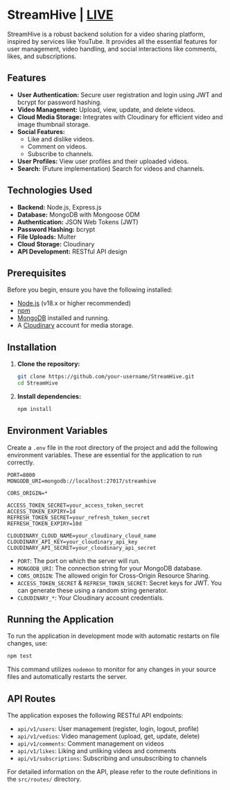 # StreamHive  | [LIVE](https://streamhive-bdiz.onrender.com/)

StreamHive is a robust backend solution for a video sharing platform, inspired by services like YouTube. It provides all the essential features for user management, video handling, and social interactions like comments, likes, and subscriptions.

## Features

- **User Authentication:** Secure user registration and login using JWT and bcrypt for password hashing.
- **Video Management:** Upload, view, update, and delete videos.
- **Cloud Media Storage:** Integrates with Cloudinary for efficient video and image thumbnail storage.
- **Social Features:**
    - Like and dislike videos.
    - Comment on videos.
    - Subscribe to channels.
- **User Profiles:** View user profiles and their uploaded videos.
- **Search:** (Future implementation) Search for videos and channels.

## Technologies Used

- **Backend:** Node.js, Express.js
- **Database:** MongoDB with Mongoose ODM
- **Authentication:** JSON Web Tokens (JWT)
- **Password Hashing:** bcrypt
- **File Uploads:** Multer
- **Cloud Storage:** Cloudinary
- **API Development:** RESTful API design

## Prerequisites

Before you begin, ensure you have the following installed:
- [Node.js](https://nodejs.org/en/) (v18.x or higher recommended)
- [npm](https://www.npmjs.com/)
- [MongoDB](https://www.mongodb.com/try/download/community) installed and running.
- A [Cloudinary](https://cloudinary.com/) account for media storage.

## Installation

1.  **Clone the repository:**
    ```bash
    git clone https://github.com/your-username/StreamHive.git
    cd StreamHive
    ```

2.  **Install dependencies:**
    ```bash
    npm install
    ```

## Environment Variables

Create a `.env` file in the root directory of the project and add the following environment variables. These are essential for the application to run correctly.

```env
PORT=8000
MONGODB_URI=mongodb://localhost:27017/streamhive

CORS_ORIGIN=*

ACCESS_TOKEN_SECRET=your_access_token_secret
ACCESS_TOKEN_EXPIRY=1d
REFRESH_TOKEN_SECRET=your_refresh_token_secret
REFRESH_TOKEN_EXPIRY=10d

CLOUDINARY_CLOUD_NAME=your_cloudinary_cloud_name
CLOUDINARY_API_KEY=your_cloudinary_api_key
CLOUDINARY_API_SECRET=your_cloudinary_api_secret
```

-   `PORT`: The port on which the server will run.
-   `MONGODB_URI`: The connection string for your MongoDB database.
-   `CORS_ORIGIN`: The allowed origin for Cross-Origin Resource Sharing.
-   `ACCESS_TOKEN_SECRET` & `REFRESH_TOKEN_SECRET`: Secret keys for JWT. You can generate these using a random string generator.
-   `CLOUDINARY_*`: Your Cloudinary account credentials.

## Running the Application

To run the application in development mode with automatic restarts on file changes, use:

```bash
npm test
```

This command utilizes `nodemon` to monitor for any changes in your source files and automatically restarts the server.

## API Routes

The application exposes the following RESTful API endpoints:

-   `api/v1/users`: User management (register, login, logout, profile)
-   `api/v1/vedios`: Video management (upload, get, update, delete)
-   `api/v1/comments`: Comment management on videos
-   `api/v1/likes`: Liking and unliking videos and comments
-   `api/v1/subscriptions`: Subscribing and unsubscribing to channels

For detailed information on the API, please refer to the route definitions in the `src/routes/` directory.
